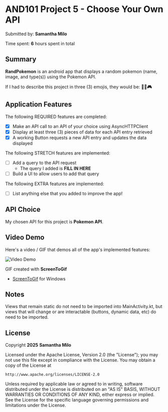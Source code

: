 # AND101 Project 5 - Choose Your Own API

Submitted by: **Samantha Milo**

Time spent: **6** hours spent in total

## Summary

**RandPokemon** is an android app that displays a random pokemon (name, image, and type(s)) using the Pokemon API.

If I had to describe this project in three (3) emojis, they would be: **👻👾🎮**

## Application Features

The following REQUIRED features are completed:

- [X] Make an API call to an API of your choice using AsyncHTTPClient
- [X] Display at least three (3) pieces of data for each API entry retrieved
- [X] A working Button requests a new API entry and updates the data displayed

The following STRETCH features are implemented:

- [ ] Add a query to the API request
  - The query I added is **FILL IN HERE**
- [ ] Build a UI to allow users to add that query

The following EXTRA features are implemented:

- [ ] List anything else that you added to improve the app!

## API Choice

My chosen API for this project is **Pokemon API**.

## Video Demo

Here's a video / GIF that demos all of the app's implemented features:

<img src='https://github.com/user-attachments/assets/dcb1a825-ab86-4083-a4a9-058af6148b37' title='Video Demo' width='' alt='Video Demo' />

GIF created with **ScreenToGif**

- [ScreenToGif](https://www.screentogif.com/) for Windows


## Notes

Views that remain static do not need to be imported into MainActivity.kt, but views that will change or are interactable (buttons, dynamic data, etc) do need to be imported.

## License

Copyright **2025** **Samantha Milo**

Licensed under the Apache License, Version 2.0 (the "License");
you may not use this file except in compliance with the License.
You may obtain a copy of the License at

    http://www.apache.org/licenses/LICENSE-2.0

Unless required by applicable law or agreed to in writing, software
distributed under the License is distributed on an "AS IS" BASIS,
WITHOUT WARRANTIES OR CONDITIONS OF ANY KIND, either express or implied.
See the License for the specific language governing permissions and
limitations under the License.
